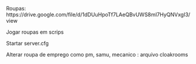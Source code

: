 <p>Roupas: https://drive.google.com/file/d/1dDUuHpoTf7LAeQBvUWS8mI7HyQNVxgI3/view</p>
<p>Jogar roupas em scrips</p>
<p>Startar server.cfg</p>
<p>Alterar roupa de emprego como pm, samu, mecanico : arquivo cloakrooms</p>